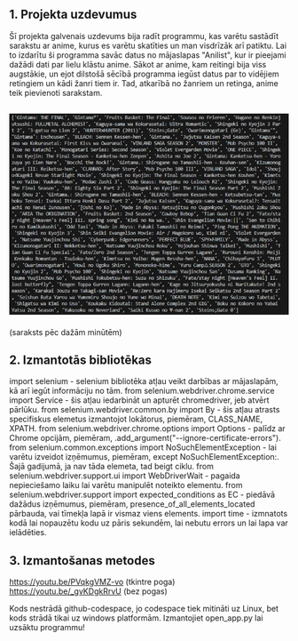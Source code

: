 ## 1.  Projekta uzdevumus

Šī projekta galvenais uzdevums bija radīt programmu, kas varētu sastādīt sarakstu ar anime, kurus es varētu skatīties un man visdrīzāk arī patiktu. Lai to izdarītu ši programma savāc datus no mājaslapas "Anilist", kur ir pieejami dažādi dati par lielu klāstu anime. Sākot ar anime, kam reitingi bija viss augstākie, un ejot dilstošā sēcībā programma iegūst datus par to vidējiem retingiem un kādi žanri tiem ir. Tad, atkarībā no žanriem un retinga, anime teik pievienoti sarakstam.

## ![saraksts](anime_saraksts.png) 
(saraksts pēc dažām minūtēm)

## 2.  Izmantotās bibliotēkas 

import selenium - selenium bibliotēka atļau veikt darbības ar mājaslapām, kā arī iegūt informāciju no tām.
from selenium.webdriver.chrome.service import Service - šis atļau iedarbināt un apturēt chromedriver, jeb atvērt pārlūku.
from selenium.webdriver.common.by import By - šis atļau atrasts specifiskus elemetus izmantojot lokātorus, piemēram, CLASS_NAME, XPATH.
from selenium.webdriver.chrome.options import Options - palīdz ar Chrome opcijām, piemēram, .add_argument("--ignore-certificate-errors").
from selenium.common.exceptions import NoSuchElementException - lai varētu izveidot izņēmumus, piemēram, except NoSuchElementException:. Šajā gadijumā, ja nav tāda elemeta, tad beigt ciklu.
from selenium.webdriver.support.ui import WebDriverWait - pagaida nepieciešamo laiku lai varētu manipulēt noteikto elementu.
from selenium.webdriver.support import expected_conditions as EC - piedāvā dažādus izņēmumus, piemēram, presence_of_all_elements_located pārbauda, vai tīmekļa lapā ir vismaz viens elements.
import time - izmnatots kodā lai nopauzētu kodu uz pāris sekundēm, lai nebutu errors un lai lapa var ielādēties.

## 3. Izmantošanas metodes

https://youtu.be/PVqkgVMZ-vo (tkintre poga)
https://youtu.be/_gvKDgkRrvU (bez pogas)

Kods nestrādā github-codespace, jo codespace tiek mitināti uz Linux, bet kods strādā tikai uz windows platformām.
Izmantojiet open_app.py lai uzsāktu programmu!





